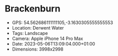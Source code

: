 # Brackenburn

- GPS: 54.562686111111105,-3.1630305555555553
- Location: Derwent Water
- Tags: Landscape
- Camera: Apple iPhone 14 Pro Max
- Date: 2023-05-06T13:09:04.000+01:00
- Dimensions: 3998x2998
